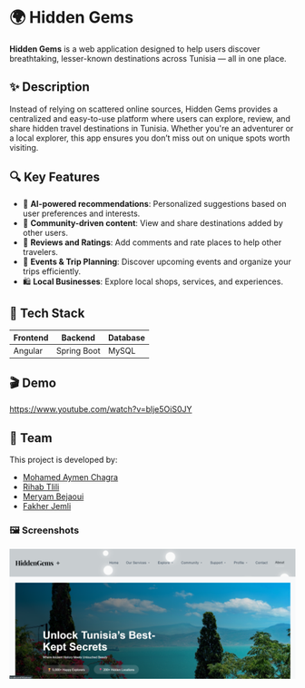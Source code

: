 # 🌍 Hidden Gems

**Hidden Gems** is a web application designed to help users discover breathtaking, lesser-known destinations across Tunisia — all in one place.

## ✨ Description

Instead of relying on scattered online sources, Hidden Gems provides a centralized and easy-to-use platform where users can explore, review, and share hidden travel destinations in Tunisia. Whether you're an adventurer or a local explorer, this app ensures you don’t miss out on unique spots worth visiting.

## 🔍 Key Features

- 🔎 **AI-powered recommendations**: Personalized suggestions based on user preferences and interests.
- 🌟 **Community-driven content**: View and share destinations added by other users.
- 💬 **Reviews and Ratings**: Add comments and rate places to help other travelers.
- 📆 **Events & Trip Planning**: Discover upcoming events and organize your trips efficiently.
- 🛍️ **Local Businesses**: Explore local shops, services, and experiences.


## 🧪 Tech Stack

| Frontend     | Backend       | Database |
|--------------|---------------|----------|
| Angular      | Spring Boot   | MySQL    | 


## 🎬 Demo

https://www.youtube.com/watch?v=blje5OiS0JY



## 👥 Team
This project is developed by:
- [Mohamed Aymen Chagra](https://github.com/AymenChagra)
- [Rihab Tlili](https://github.com/RihabDev)
- [Meryam Bejaoui](https://github.com/meryambej)
- [Fakher Jemli](https://github.com/FakherJemli)


### 🖼️ Screenshots
<p align="center">
  <img src="./1.png" alt="1" width="700">
</p>

